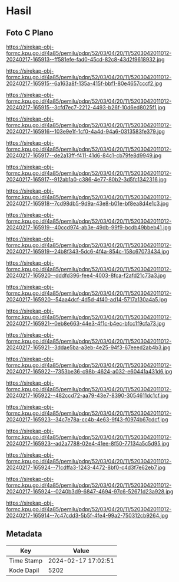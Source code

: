# Hasil

## Foto C Plano

https://sirekap-obj-formc.kpu.go.id/4a85/pemilu/pdpr/52/03/04/20/11/5203042011012-20240217-165913--ff581efe-fad0-45cd-82c8-43d2f9618932.jpg

https://sirekap-obj-formc.kpu.go.id/4a85/pemilu/pdpr/52/03/04/20/11/5203042011012-20240217-165915--6a163a8f-135a-415f-bbf1-80e4657cccf2.jpg

https://sirekap-obj-formc.kpu.go.id/4a85/pemilu/pdpr/52/03/04/20/11/5203042011012-20240217-165915--3cfd7ec7-2212-4493-b26f-10d6ed8025f1.jpg

https://sirekap-obj-formc.kpu.go.id/4a85/pemilu/pdpr/52/03/04/20/11/5203042011012-20240217-165916--103e9e1f-1cf0-4a4d-94a6-0313583fe379.jpg

https://sirekap-obj-formc.kpu.go.id/4a85/pemilu/pdpr/52/03/04/20/11/5203042011012-20240217-165917--de2a13ff-f411-41d6-84c1-cb79fe8d9949.jpg

https://sirekap-obj-formc.kpu.go.id/4a85/pemilu/pdpr/52/03/04/20/11/5203042011012-20240217-165917--912ab1a0-c386-4e77-80b2-3d5fc1342316.jpg

https://sirekap-obj-formc.kpu.go.id/4a85/pemilu/pdpr/52/03/04/20/11/5203042011012-20240217-165918--7cd98db5-9d9a-43e8-b01e-bf8ea8d4e1c3.jpg

https://sirekap-obj-formc.kpu.go.id/4a85/pemilu/pdpr/52/03/04/20/11/5203042011012-20240217-165919--40ccd974-ab3e-49db-99f9-bcdb49bbeb41.jpg

https://sirekap-obj-formc.kpu.go.id/4a85/pemilu/pdpr/52/03/04/20/11/5203042011012-20240217-165919--24b8f343-5dc6-4f4a-854c-158c67073434.jpg

https://sirekap-obj-formc.kpu.go.id/4a85/pemilu/pdpr/52/03/04/20/11/5203042011012-20240217-165920--dddfd396-fee4-4003-8fca-f2afd21c73a3.jpg

https://sirekap-obj-formc.kpu.go.id/4a85/pemilu/pdpr/52/03/04/20/11/5203042011012-20240217-165920--54aa4dcf-4d5d-4f40-ad14-5717a130a4a5.jpg

https://sirekap-obj-formc.kpu.go.id/4a85/pemilu/pdpr/52/03/04/20/11/5203042011012-20240217-165921--0eb8e663-44e3-4f1c-b4ec-bfcc1f9cfa73.jpg

https://sirekap-obj-formc.kpu.go.id/4a85/pemilu/pdpr/52/03/04/20/11/5203042011012-20240217-165921--3ddae5ba-a3eb-4e25-94f3-67eeed2ab4b3.jpg

https://sirekap-obj-formc.kpu.go.id/4a85/pemilu/pdpr/52/03/04/20/11/5203042011012-20240217-165922--7353be36-c98b-4624-a032-e60441a431d6.jpg

https://sirekap-obj-formc.kpu.go.id/4a85/pemilu/pdpr/52/03/04/20/11/5203042011012-20240217-165922--482ccd72-aa79-43e7-8390-3054611dc1cf.jpg

https://sirekap-obj-formc.kpu.go.id/4a85/pemilu/pdpr/52/03/04/20/11/5203042011012-20240217-165923--34c7e78a-cc4b-4e63-9f43-f0974b67cdcf.jpg

https://sirekap-obj-formc.kpu.go.id/4a85/pemilu/pdpr/52/03/04/20/11/5203042011012-20240217-165923--ad2a7788-02e4-41ee-8f50-77134a5c5d95.jpg

https://sirekap-obj-formc.kpu.go.id/4a85/pemilu/pdpr/52/03/04/20/11/5203042011012-20240217-165924--71cdffa3-1243-4472-8bf0-c4d3f7e62eb7.jpg

https://sirekap-obj-formc.kpu.go.id/4a85/pemilu/pdpr/52/03/04/20/11/5203042011012-20240217-165924--0240b3d9-6847-4694-97c6-52671d23a928.jpg

https://sirekap-obj-formc.kpu.go.id/4a85/pemilu/pdpr/52/03/04/20/11/5203042011012-20240217-165914--7c47cdd3-5b5f-4fe4-99a2-750312cb9264.jpg


## Metadata

| Key        | Value               |
| ---------- | ------------------- |
| Time Stamp | 2024-02-17 17:02:51 |
| Kode Dapil | 5202                |



